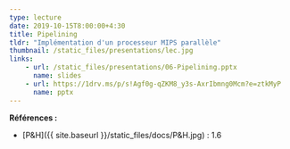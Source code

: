 ```yaml
---
type: lecture
date: 2019-10-15T8:00:00+4:30
title: Pipelining
tldr: "Implémentation d'un processeur MIPS parallèle"
thumbnail: /static_files/presentations/lec.jpg
links:
    - url: /static_files/presentations/06-Pipelining.pptx
      name: slides
    - url: https://1drv.ms/p/s!Agf0g-qZKM8_y3s-AxrIbmng0Mcm?e=ztkMyP
      name: pptx
---
```

**Références :**
- [P&H]({{ site.baseurl }}/static_files/docs/P&H.jpg) : 1.6
